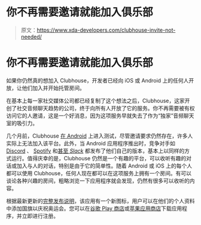 # 你不再需要邀请就能加入俱乐部

> 原文：<https://www.xda-developers.com/clubhouse-invite-not-needed/>

# 你不再需要邀请就能加入俱乐部

如果你仍然真的想加入 Clubhouse，开发者已经向 iOS 或 Android 上的任何人开放，让他们加入并开始托管房间。

在基本上每一家社交媒体公司都已经复制了这个想法之后，Clubhouse，这家开创了社交音频聊天趋势的公司，终于向所有人开放了它的服务。你不再需要被有权访问它的人邀请，这是一个好消息，因为这项服务早就失去了作为“独家”音频聊天室的吸引力。

几个月前，Clubhouse [在 Android](https://www.xda-developers.com/clubhouse-beta-testing-android-app/) 上进入测试，尽管邀请要求仍然存在，许多人实际上无法加入该平台。此外，当 Android 应用程序推出时，竞争对手如 [Discord](https://www.xda-developers.com/discord-stage-channels-clubhouse-audio-rooms/) 、 [Spotify](https://www.xda-developers.com/spotify-greenroom-clubhouse/) 和[甚至 *Slack*](https://www.xda-developers.com/slack-add-clubhouse-style-audio-rooms-stories/) 都发布了他们自己的版本，基本上以同样的方式运行。值得庆幸的是，Clubhouse 仍然是一个有趣的平台，可以收听有趣的对话或加入与人的对话，特别是由于它的简单性。随着 Android 或 iOS 上的每个人都可以使用 Clubhouse，任何人现在都可以在这项服务上拥有一个房间。有可以谈论各种兴趣的房间，粗略浏览一下应用程序就会发现，仍然有很多可以收听的内容。

根据最新更新的[完整发布说明](https://www.notion.so/Android-Release-Notes-926b27ec299047b0ab65e4884f0b2605)，该应用有一个新图标，用户可以在他们的个人资料中添加国旗以庆祝奥运会。您可以在[谷歌 Play 商店](https://play.google.com/store/apps/details?id=com.clubhouse.app)或[苹果应用商店](https://apps.apple.com/us/app/clubhouse-drop-in-audio-chat/id1503133294)下载应用程序，并立即进行注册。